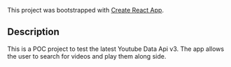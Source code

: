 This project was bootstrapped with [Create React App](https://github.com/facebook/create-react-app).

## Description

This is a POC project to test the latest Youtube Data Api v3. The app allows the user to search for videos and play them along side.


